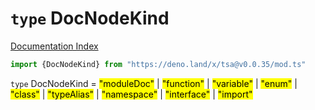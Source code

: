 # `type` DocNodeKind

[Documentation Index](../README.md)

```ts
import {DocNodeKind} from "https://deno.land/x/tsa@v0.0.35/mod.ts"
```

`type` DocNodeKind = <mark>"moduleDoc"</mark> | <mark>"function"</mark> | <mark>"variable"</mark> | <mark>"enum"</mark> | <mark>"class"</mark> | <mark>"typeAlias"</mark> | <mark>"namespace"</mark> | <mark>"interface"</mark> | <mark>"import"</mark>